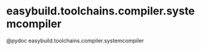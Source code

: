 # easybuild.toolchains.compiler.systemcompiler

@pydoc easybuild.toolchains.compiler.systemcompiler


